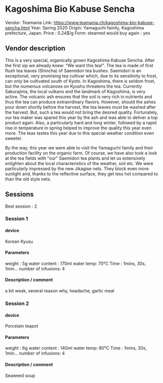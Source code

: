 # Kagoshima Bio Kabuse Sencha

Vendor: Teamania
Link: https://www.teamania.ch/kagoshima-bio-kabuse-sencha.html
Year: Spring 2020
Origin: Yamaguchi family, Kagoshima prefecture, Japan.
Price : 0.24$/g
Form: steamed
would buy again : yes

## Vendor description 

This is a very special, organically grown Kagoshima Kabuse Sencha. After the first sip we already knew: "We want this tea!". The tea is made of first flush tea leaves (Shincha) of Saemidori tea bushes. Saemidori is an exceptional, very promising tea cultivar which, due to its sensitivity to frost, can only be cultivated south of Kyoto.
In Kagoshima, there is seldom frost, but the numerous volcanoes on Kyushu threatens the tea. Currently Sakurajima, the local vulkano and the landmark of Kagoshima, is very active. The volcanic ash ensures that the soil is very rich in nutrients and thus the tea can produce extraordinary flavors. However, should the ashes pour down shortly before the harvest, the tea leaves must be washed after the harvest. But, such a tea would not bring the desired quality. Fortunately, our tea maker was spared this year by the ash and was able to deliver a top product again. Also, a particularly hard and long winter, followed by a rapid rise in temperature in spring helped to improve the quality this year even more. The teas tastes this year due to this special weather condition even sweeter.

By the way, this year we were able to visit the Yamaguchi family and their production facility on the organic farm. Of course, we have also took a look at the tea fields with "our" Saemidori tea plants and let us extensively enlighten about the local characteristics of the weather, soil etc. We were particularly impressed by the new Jikagise nets. They block even more sunlight and, thanks to the reflective surface, they get less hot compared to than the old style nets.

## Sessions

Best session : 2

### Session 1

#### device 

Korean Kyusu

#### Parameters

weight : 5g
water content : 170ml
water temp: 70°C
Time : 1mins, 30s, 1min...
number of infusions: 4

#### Description / comment

a bit weak, several reason why, headache, garlic meal

### Session 2

#### device 

Porcelain teapot

#### Parameters

weight : 6g
water content : 140ml
water temp: 80°C
Time : 1mins, 30s, 1min...
number of infusions: 4

#### Description / comment

Seaweed soup